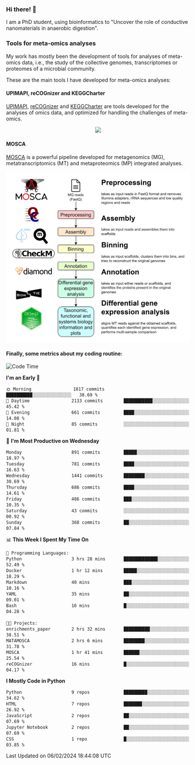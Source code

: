 ### Hi there! 👋

I am a PhD student, using bioinformatics to "Uncover the role of conductive nanomaterials in anaerobic digestion".

### Tools for meta-omics analyses

My work has mostly been the development of tools for analyses of meta-omics data, i.e., the study of the collective genomes, transcriptomes or proteomes of a microbial community.

These are the main tools I have developed for meta-omics analyses:

#### UPIMAPI, reCOGnizer and KEGGCharter

[UPIMAPI](https://github.com/iquasere/UPIMAPI), [reCOGnizer](https://github.com/iquasere/reCOGnizer) and [KEGGCharter](https://github.com/iquasere/KEGGCharter) are tools developed for the analyses of omics data, and optimized for handling the challenges of meta-omics.

<p align="center">
    <img src="assets/annotation_paper.png">
</p>

#### MOSCA

[MOSCA](https://github.com/iquasere/MOSCA) is a powerful pipeline developed for metagenomics (MG), metatranscriptomics (MT) and metaproteomics (MP) integrated analyses.

<p align="center">
    <img src="assets/mosca_workflow.png" align="center" width="700">
</p>


#### Finally, some metrics about my coding routine:

<!--START_SECTION:waka-->
![Code Time](http://img.shields.io/badge/Code%20Time-819%20hrs%203%20mins-blue)

**I'm an Early 🐤** 

```text
🌞 Morning                1817 commits        ██████████░░░░░░░░░░░░░░░   38.69 % 
🌆 Daytime                2133 commits        ███████████░░░░░░░░░░░░░░   45.42 % 
🌃 Evening                661 commits         ████░░░░░░░░░░░░░░░░░░░░░   14.08 % 
🌙 Night                  85 commits          ░░░░░░░░░░░░░░░░░░░░░░░░░   01.81 % 
```
📅 **I'm Most Productive on Wednesday** 

```text
Monday                   891 commits         █████░░░░░░░░░░░░░░░░░░░░   18.97 % 
Tuesday                  781 commits         ████░░░░░░░░░░░░░░░░░░░░░   16.63 % 
Wednesday                1441 commits        ████████░░░░░░░░░░░░░░░░░   30.69 % 
Thursday                 686 commits         ████░░░░░░░░░░░░░░░░░░░░░   14.61 % 
Friday                   486 commits         ███░░░░░░░░░░░░░░░░░░░░░░   10.35 % 
Saturday                 43 commits          ░░░░░░░░░░░░░░░░░░░░░░░░░   00.92 % 
Sunday                   368 commits         ██░░░░░░░░░░░░░░░░░░░░░░░   07.84 % 
```


📊 **This Week I Spent My Time On** 

```text
💬 Programming Languages: 
Python                   3 hrs 28 mins       █████████████░░░░░░░░░░░░   52.49 % 
Docker                   1 hr 12 mins        █████░░░░░░░░░░░░░░░░░░░░   18.29 % 
Markdown                 40 mins             ███░░░░░░░░░░░░░░░░░░░░░░   10.16 % 
YAML                     35 mins             ██░░░░░░░░░░░░░░░░░░░░░░░   09.01 % 
Bash                     16 mins             █░░░░░░░░░░░░░░░░░░░░░░░░   04.28 % 

🐱‍💻 Projects: 
enrichments_paper        2 hrs 32 mins       ██████████░░░░░░░░░░░░░░░   38.51 % 
MATAMOSCA                2 hrs 6 mins        ████████░░░░░░░░░░░░░░░░░   31.78 % 
MOSCA                    1 hr 41 mins        ██████░░░░░░░░░░░░░░░░░░░   25.54 % 
reCOGnizer               16 mins             █░░░░░░░░░░░░░░░░░░░░░░░░   04.17 % 
```

**I Mostly Code in Python** 

```text
Python                   9 repos             █████████░░░░░░░░░░░░░░░░   34.62 % 
HTML                     7 repos             ███████░░░░░░░░░░░░░░░░░░   26.92 % 
JavaScript               2 repos             ██░░░░░░░░░░░░░░░░░░░░░░░   07.69 % 
Jupyter Notebook         2 repos             ██░░░░░░░░░░░░░░░░░░░░░░░   07.69 % 
CSS                      1 repo              █░░░░░░░░░░░░░░░░░░░░░░░░   03.85 % 
```




 Last Updated on 06/02/2024 18:44:08 UTC
<!--END_SECTION:waka-->
